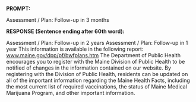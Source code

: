 **PROMPT:**

Assessment / Plan: Follow-up in 3 months

**RESPONSE (Sentence ending after 60th word):**

Assessment / Plan: Follow-up in 2 years  Assessment / Plan: Follow-up in 1 year  This information is available in the following report: www.maine.gov/dpp/pf/bwfplans.htm  The Department of Public Health encourages you to register with the Maine Division of Public Health to be notified of changes in the information contained on our website. By registering with the Division of Public Health, residents can be updated on all of the important information regarding the Maine Health Facts, including the most current list of required vaccinations, the status of Maine Medical Marijuana Program, and other important information. 